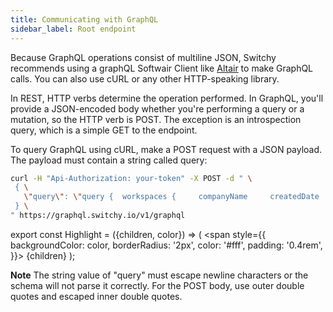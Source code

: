```yaml
---
title: Communicating with GraphQL
sidebar_label: Root endpoint
---
```


Because GraphQL operations consist of multiline JSON, Switchy recommends using a graphQL Softwair Client like [Altair](https://altair.sirmuel.design/) to make GraphQL calls. You can also use cURL or any other HTTP-speaking library.

In REST, HTTP verbs determine the operation performed. In GraphQL, you'll provide a JSON-encoded body whether you're performing a query or a mutation, so the HTTP verb is POST. The exception is an introspection query, which is a simple GET to the endpoint.

To query GraphQL using cURL, make a POST request with a JSON payload. The payload must contain a string called query:

```bash
curl -H "Api-Authorization: your-token" -X POST -d " \
 { \
   \"query\": \"query {  workspaces {     companyName     createdDate     id     name   }}\" \
 } \
" https://graphql.switchy.io/v1/graphql
```


export const Highlight = ({children, color}) => ( <span style={{
      backgroundColor: color,
      borderRadius: '2px',
      color: '#fff',
      padding: '0.4rem',
    }}> {children} </span> );


**Note** The string value of "query" must escape newline characters or the schema will not parse it correctly. For the POST body, use outer double quotes and escaped inner double quotes.

